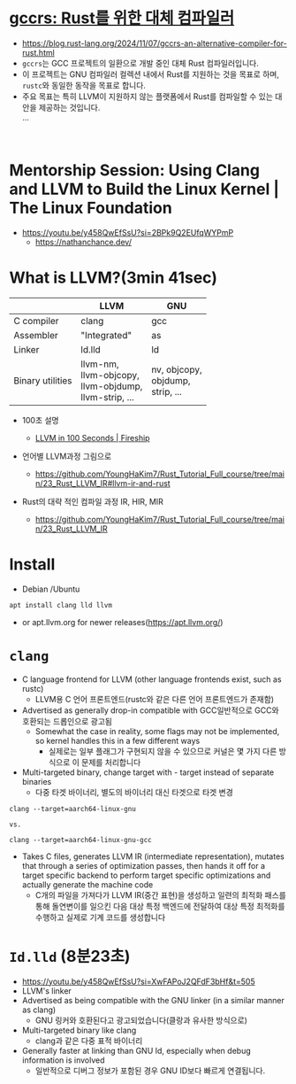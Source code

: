 # **[gccrs: Rust를 위한 대체 컴파일러](<https://news.hada.io/topic?id=17681&utm_source=discord&utm_medium=bot&utm_campaign=1480>)**
- https://blog.rust-lang.org/2024/11/07/gccrs-an-alternative-compiler-for-rust.html
- `gccrs`는 GCC 프로젝트의 일환으로 개발 중인 대체 Rust 컴파일러입니다.  
- 이 프로젝트는 GNU 컴파일러 컬렉션 내에서 Rust를 지원하는 것을 목표로 하며, `rustc`와 동일한 동작을 목표로 합니다.  
- 주요 목표는 특히 LLVM이 지원하지 않는 플랫폼에서 Rust를 컴파일할 수 있는 대안을 제공하는 것입니다.  
...

<br />

# Mentorship Session: Using Clang and LLVM to Build the Linux Kernel | The Linux Foundation
- https://youtu.be/y458QwEfSsU?si=2BPk9Q2EUfqWYPmP
  - https://nathanchance.dev/

# What is LLVM?(3min 41sec)

||LLVM|GNU|
|-|-|-|
|C compiler|clang|gcc|
|Assembler|"Integrated"|as|
|Linker|ld.lld|ld|
|Binary utilities|llvm-nm,<br />llvm-objcopy,<br />llvm-objdump,<br />llvm-strip, ...<br />|nv, objcopy,<br /> objdump,<br /> strip, ...<br />|

- 100초 설명
  - [LLVM in 100 Seconds | Fireship](https://youtu.be/BT2Cv-Tjq7Q?si=Hkiy6NyFNuZ5VTMm)

- 언어별 LLVM과정 그림으로
  - https://github.com/YoungHaKim7/Rust_Tutorial_Full_course/tree/main/23_Rust_LLVM_IR#llvm-ir-and-rust

- Rust의 대략 적인 컴파일 과정 IR, HIR, MIR
  - https://github.com/YoungHaKim7/Rust_Tutorial_Full_course/tree/main/23_Rust_LLVM_IR

# Install 

- Debian /Ubuntu

```bash
apt install clang lld llvm
```

- or apt.llvm.org for newer releases(https://apt.llvm.org/)

# `clang`
- C language frontend for LLVM (other language frontends exist, such as rustc)
  - LLVM용 C 언어 프론트엔드(rustc와 같은 다른 언어 프론트엔드가 존재함) 
- Advertised as generally drop-in compatible with GCC일반적으로 GCC와 호환되는 드롭인으로 광고됨
  - Somewhat the case in reality, some flags may not be implemented, so kernel handles this in a few different ways
    - 실제로는 일부 플래그가 구현되지 않을 수 있으므로 커널은 몇 가지 다른 방식으로 이 문제를 처리합니다
- Multi-targeted binary, change target with - target instead of separate binaries
  - 다중 타겟 바이너리, 별도의 바이너리 대신 타겟으로 타겟 변경

```
clang --target=aarch64-linux-gnu

vs.

clang --target=aarch64-linux-gnu-gcc
```

- Takes C files, generates LLVM IR (intermediate representation), mutates that through a series of optimization passes, then hands it off for a target specific backend to perform target specific optimizations and actually generate the machine code
  - C개의 파일을 가져다가 LLVM IR(중간 표현)을 생성하고 일련의 최적화 패스를 통해 돌연변이를 일으킨 다음 대상 특정 백엔드에 전달하여 대상 특정 최적화를 수행하고 실제로 기계 코드를 생성합니다 


# `Id.lld` (8분23초)
- https://youtu.be/y458QwEfSsU?si=XwFAPoJ2QFdF3bHf&t=505
- LLVM's linker
- Advertised as being compatible with the GNU linker (in a similar manner as clang)
  - GNU 링커와 호환된다고 광고되었습니다(클랑과 유사한 방식으로)
- Multi-targeted binary like clang
  - clang과 같은 다중 표적 바이너리
- Generally faster at linking than GNU Id, especially when debug information is involved
  - 일반적으로 디버그 정보가 포함된 경우 GNU ID보다 빠르게 연결됩니다.
